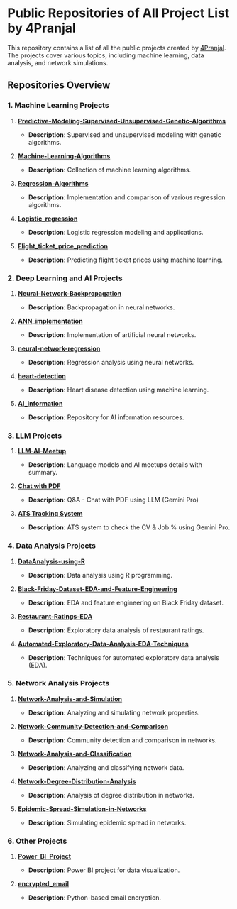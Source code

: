 # Public Repositories of All Project List by 4Pranjal

This repository contains a list of all the public projects created by [4Pranjal](https://github.com/4Pranjal). The projects cover various topics, including machine learning, data analysis, and network simulations.

## Repositories Overview

### 1. Machine Learning Projects
1. **[Predictive-Modeling-Supervised-Unsupervised-Genetic-Algorithms](https://github.com/4Pranjal/Predictive-Modeling-Supervised-Unsupervised-Genetic-Algorithms)**
   - **Description**: Supervised and unsupervised modeling with genetic algorithms.

2. **[Machine-Learning-Algorithms](https://github.com/4Pranjal/Machine-Learning-Algorithms)**
   - **Description**: Collection of machine learning algorithms.

3. **[Regression-Algorithms](https://github.com/4Pranjal/Regression-Algorithms)**
   - **Description**: Implementation and comparison of various regression algorithms.

4. **[Logistic_regression](https://github.com/4Pranjal/Logistic_regression)**
   - **Description**: Logistic regression modeling and applications.

5. **[Flight_ticket_price_prediction](https://github.com/4Pranjal/Flight_ticket_price_prediction)**
   - **Description**: Predicting flight ticket prices using machine learning.
   
### 2. Deep Learning and AI Projects
1. **[Neural-Network-Backpropagation](https://github.com/4Pranjal/Neural-Network-Backpropagation)**
   - **Description**: Backpropagation in neural networks.

2. **[ANN_implementation](https://github.com/4Pranjal/ANN_implementation)**
   - **Description**: Implementation of artificial neural networks.

3. **[neural-network-regression](https://github.com/4Pranjal/neural-network-regression)**
   - **Description**: Regression analysis using neural networks.

4. **[heart-detection](https://github.com/4Pranjal/heart-detection)**
   - **Description**: Heart disease detection using machine learning.
  
5. **[AI_information](https://github.com/4Pranjal/AI_information)**
   - **Description**: Repository for AI information resources.

### 3. LLM Projects
1. **[LLM-AI-Meetup](https://github.com/4Pranjal/LLM-AI-Meetup)**
   - **Description**: Language models and AI meetups details with summary.

2. **[Chat with PDF](https://github.com/4Pranjal/End-To-End-Document-QA-With-Google-Gemma)**
   - **Description**: Q&A - Chat with PDF using LLM (Gemini Pro)

3. **[ATS Tracking System](https://github.com/4Pranjal/End-To-End-Resume-ATS-Tracking-LLM-Project-With-Google-Gemini-Pro/blob/main/README.md)**
   - **Description**: ATS system to check the CV & Job % using Gemini Pro.

### 4. Data Analysis Projects
1. **[DataAnalysis-using-R](https://github.com/4Pranjal/DataAnalysis-using-R)**
   - **Description**: Data analysis using R programming.

2. **[Black-Friday-Dataset-EDA-and-Feature-Engineering](https://github.com/4Pranjal/Black-Friday-Dataset-EDA-and-Feature-Engineering)**
   - **Description**: EDA and feature engineering on Black Friday dataset.

3. **[Restaurant-Ratings-EDA](https://github.com/4Pranjal/Restaurant-Ratings-EDA)**
   - **Description**: Exploratory data analysis of restaurant ratings.

4. **[Automated-Exploratory-Data-Analysis-EDA-Techniques](https://github.com/4Pranjal/Automated-Exploratory-Data-Analysis-EDA-Techniques)**
   - **Description**: Techniques for automated exploratory data analysis (EDA).

### 5. Network Analysis Projects
1. **[Network-Analysis-and-Simulation](https://github.com/4Pranjal/Network-Analysis-and-Simulation)**
   - **Description**: Analyzing and simulating network properties.

2. **[Network-Community-Detection-and-Comparison](https://github.com/4Pranjal/Network-Community-Detection-and-Comparison)**
   - **Description**: Community detection and comparison in networks.

3. **[Network-Analysis-and-Classification](https://github.com/4Pranjal/Network-Analysis-and-Classification)**
   - **Description**: Analyzing and classifying network data.

4. **[Network-Degree-Distribution-Analysis](https://github.com/4Pranjal/Network-Degree-Distribution-Analysis)**
   - **Description**: Analysis of degree distribution in networks.

5. **[Epidemic-Spread-Simulation-in-Networks](https://github.com/4Pranjal/Epidemic-Spread-Simulation-in-Networks)**
   - **Description**: Simulating epidemic spread in networks.

### 6. Other Projects
1. **[Power_BI_Project](https://github.com/4Pranjal/Power_BI_Project)**
   - **Description**: Power BI project for data visualization.

2. **[encrypted_email](https://github.com/4Pranjal/encrypted_email)**
   - **Description**: Python-based email encryption.

